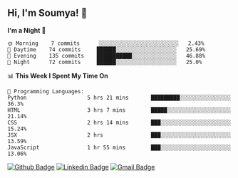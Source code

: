 ## Hi, I'm Soumya! 👋

<!--START_SECTION:waka-->
**I'm a Night 🦉** 

```text
🌞 Morning    7 commits      ░░░░░░░░░░░░░░░░░░░░░░░░░   2.43% 
🌆 Daytime    74 commits     ██████░░░░░░░░░░░░░░░░░░░   25.69% 
🌃 Evening    135 commits    ███████████░░░░░░░░░░░░░░   46.88% 
🌙 Night      72 commits     ██████░░░░░░░░░░░░░░░░░░░   25.0%

```


📊 **This Week I Spent My Time On** 

```text
💬 Programming Languages: 
Python                   5 hrs 21 mins       █████████░░░░░░░░░░░░░░░░   36.3% 
HTML                     3 hrs 7 mins        █████░░░░░░░░░░░░░░░░░░░░   21.14% 
CSS                      2 hrs 14 mins       ███░░░░░░░░░░░░░░░░░░░░░░   15.24% 
JSX                      2 hrs               ███░░░░░░░░░░░░░░░░░░░░░░   13.59% 
JavaScript               1 hr 55 mins        ███░░░░░░░░░░░░░░░░░░░░░░   13.06%

```


<!--END_SECTION:waka-->

[![Github Badge](https://img.shields.io/badge/-rubyruins-grey?style=for-the-badge&logo=github&logoColor=white&link=https://github.com/rubyruins/)](https://www.github.com/rubyruins/) 
[![Linkedin Badge](https://img.shields.io/badge/-Soumya%20Parekh-0072b1?style=for-the-badge&logo=Linkedin&logoColor=white&link=https://www.linkedin.com/in/Soumya-Parekh/)](https://www.linkedin.com/in/Soumya-Parekh/) 
[![Gmail Badge](https://img.shields.io/badge/-soumya.parekh@somaiya.edu-c14438?style=for-the-badge&logo=Gmail&logoColor=white&link=mailto:soumya.parekh@somaiya.edu)](mailto:soumya.parekh@somaiya.edu) 
